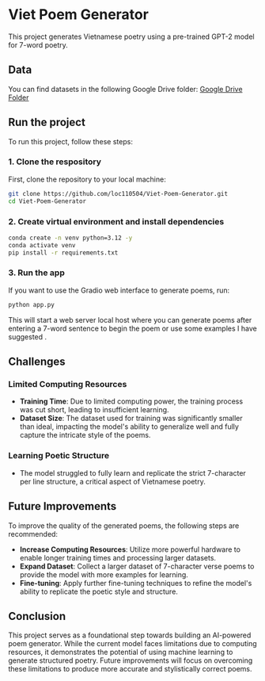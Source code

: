 # Viet Poem Generator
This project generates Vietnamese poetry using a pre-trained GPT-2 model for 7-word poetry.

## Data
You can find datasets in the following Google Drive folder:
[Google Drive Folder](https://drive.google.com/drive/folders/1-Yu6tTGQSTXWZP7imaAkYfvxzZagwjsZ?usp=sharing)


## Run the project

To run this project, follow these steps:

### 1. Clone the respository

First, clone the repository to your local machine:

```bash
git clone https://github.com/loc110504/Viet-Poem-Generator.git
cd Viet-Poem-Generator
```

### 2. Create virtual environment and install dependencies

```bash
conda create -n venv python=3.12 -y
conda activate venv
pip install -r requirements.txt
```


### 3. Run the app
If you want to use the Gradio web interface to generate poems, run:
```bash
python app.py
```
This will start a web server local host where you can generate poems after entering a 7-word sentence to begin the poem or use some examples I have suggested .


## Challenges

### Limited Computing Resources
- **Training Time**: Due to limited computing power, the training process was cut short, leading to insufficient learning.
- **Dataset Size**: The dataset used for training was significantly smaller than ideal, impacting the model's ability to generalize well and fully capture the intricate style of the poems.

### Learning Poetic Structure
- The model struggled to fully learn and replicate the strict 7-character per line structure, a critical aspect of Vietnamese poetry.

## Future Improvements

To improve the quality of the generated poems, the following steps are recommended:
- **Increase Computing Resources**: Utilize more powerful hardware to enable longer training times and processing larger datasets.
- **Expand Dataset**: Collect a larger dataset of 7-character verse poems to provide the model with more examples for learning.
- **Fine-tuning**: Apply further fine-tuning techniques to refine the model's ability to replicate the poetic style and structure.

## Conclusion

This project serves as a foundational step towards building an AI-powered poem generator. While the current model faces limitations due to computing resources, it demonstrates the potential of using machine learning to generate structured poetry. Future improvements will focus on overcoming these limitations to produce more accurate and stylistically correct poems.
